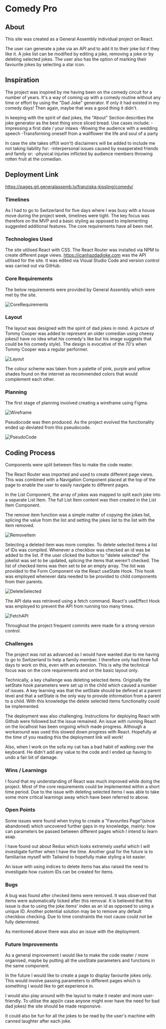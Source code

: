 # Comedy Pro

## About

This site was created as a General Assembly individual project on React. 

The user can generate a joke via an API and to add it to their joke list if they like it. A joke list can be modified by editing a joke, removing a joke or by deleting selected jokes. The user also has the option of marking their favourite jokes by selecting a star icon. 

## Inspiration

The project was inspired by me having been on the comedy circuit for a number of years. It's a way of coming up with a comedy routine without any time or effort by using the "Dad Joke" generator. If only it had existed in my comedy days! Then again, maybe that was a good thing it didn't. 

In keeping with the spirit of dad jokes, the "About" Section describes the joke generator as the best thing since sliced bread. Use cases include: 
-Impressing a first date / your inlaws
-Wowing the audience with a wedding speech
-Transforming oneself from a wallflower the life and soul of a party

In case the site takes off(it won't) disclaimers will be added to include me not taking liability for:
-interpersonal issues caused by exasperated friends and family or:
-physical injuries inflicted by audience members throwing rotten fruit at the comedian. 
 

## Deployment Link

https://pages.git.generalassemb.ly/franziska-kissling/comedy/

### Timelines

As I had to go to Switzerland for five days where I was busy with a house move during the project week, timelines were tight. 
The key focus was therefore on the MVP and a basic styling as opposed to implementing suggested additional features. The core requirements have all been met. 

### Technologies Used

The site utilised React with CSS. The React Router was installed via NPM to create different page views. https://icanhazdadjoke.com was the API utilised for the site. It was edited via Visual Studio Code and version control was carried out via GitHub.
 
### Core Requirements
The below requirements were provided by General Assembly which were met by the site. 

![CoreRequirements](src/Pics/CoreRequirements.png)

### Layout

The layout was designed with the spirit of dad jokes in mind. A picture of Tommy Cooper was added to represent 
an older comedian using cheesy jokes(I have no idea what his comedy's like but his image suggests that could be his comedy style). The design is evocative of the 70's when Tommy Cooper was a regular performer. 

![Layout](src/Pics/ComedyProLayout.png)

The colour scheme was taken from a palette of pink, purple and yellow shades found on the internet as recommended colors that would complement each other.

### Planning

The first stage of planning involved creating a wireframe using Figma. 

![Wireframe](src/Pics/ComedianAppWireframe.png)

Pseudocode was then produced. As the project evolved the functionality ended up deviated from this pseudocode. 

![PseudoCode](src/Pics/Pseudocode.png)

## Coding Process

Components were split between files to make the code neater. 

The React Router was imported and used to create different page views. This was combined with a Navigation Component placed at the top of the page to enable the user to easily navigate to different pages. 

In the List Component, the array of jokes was mapped to split each joke into a separate List Item. The full List Item content was then created in the List Item Component. 

The remove item function was a simple matter of copying the jokes list, splicing the value from the list and setting the jokes list to the list with the item removed. 

![RemoveItem](src/Pics/RemoveItem.png)

Selecting a deleted item was more complex. To delete selected items a list of IDs was compiled. Whenever a checkbox was checked an id was be added to the list.  If the user clicked the button to "delete selected" the jokelist was set to be updated, splicing the items that weren't checked. The list of checked items was then set to be an empty array. The list was provided to the Form Component via the React useState Hook. This hook was employed whenever data needed to be provided to child components from their parents. 

![DeleteSelected](src/Pics/DeleteSelected.png)

The API data was retrieved using a fetch command. React's useEffect Hook  was employed to prevent the API from running too many times.

![FetchAPI](src/Pics/FetchAPI.png)

Throughout the project frequent commits were made for a strong version control.

### Challenges

The project was not as advanced as I would have wanted due to me having to go to Switzerland to help a family member. I therefore only had three full days to work on this, even with an extension. This is why the technical focus was on the core requirements and on the basic layout only. 

Technically, a key challenge was deleting selected items. Originally the setState hook parameters were set up in the child which caused a number of issues. 
A key learning was that the setState should be defined at a parent level and that a setState is the only way to provide information from a parent to a child. With this knowledge the delete selected items functionality could be implemented. 

The deployment was also challenging. Instructions for deploying React with Github were followed but the issue remained. An issue with running React on the localhost has been ongoing which made progress. Although a workaround was used this slowed down progress with React. Hopefully at the time of you reading this the deployment link will work!

Also, when I work on the sofa my cat has a bad habit of walking over the keyboard. He didn't add any value to the code and I ended up having to undo a fair bit of damage. 

### Wins / Learnings

I found that my understanding of React was much improved while doing the project. Most of the core requirements could be implemented within a short time period. Due to the issue with deleting selected items I was able to take some more critical learnings away which have been referred to above. 

### Open Points

Some issues were found when trying to create a "Favourites Page"(since abandoned) which uncovered further gaps in my knowledge, mainly: how can parameters be passed between different pages which I intend to learn asap. 

I have found out about Redux which looks extremely useful which I will investigate further when I have the time. Another goal for the future is to familiarise myself with Tailwind to hopefully make styling a lot easier. 

An issue with using indices to delete items has also raised the need to investigate how custom IDs can be created for items. 

### Bugs

A bug was found after checked items were removed. It was observed that items were automatically ticked after this removal. It is believed that this issue is due to using the joke items' index as an id as opposed to using a unique ID. Another potential solution may be to remove any default checkbox checking. Due to time constraints the root cause could not be fully determined. 

As mentioned above there was also an issue with the deployment.

### Future Improvements

As a general improvement I would like to make the code neater / more organised, maybe by putting all the useState parameters and functions in the same component.

In the future I would like to create a page to display favourite jokes only. This would involve passing parameters to different pages which is something I would like to get experience in. 

I would also play around with the layout to make it neater and more user-friendly. To utilise the app(in case anyone might ever have the need for bad dad jokes) the site should be made responsive. 

It could also be fun for all the jokes to be read by the user's machine with canned laughter after each joke. 

